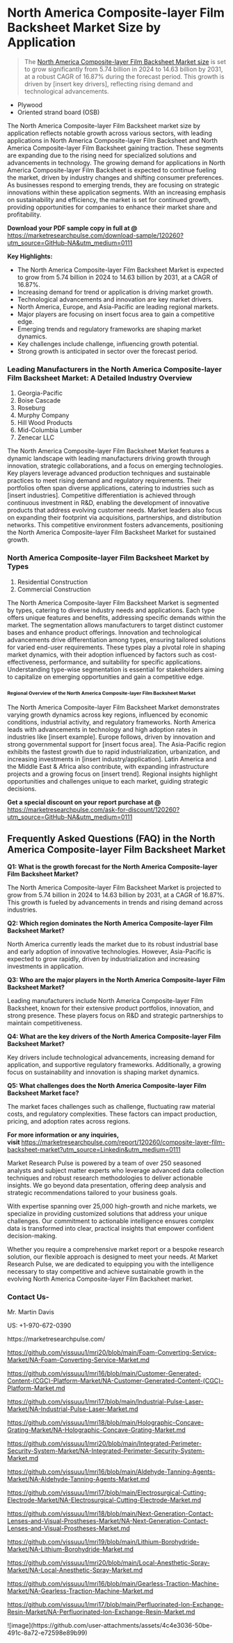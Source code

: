<h1>North America Composite-layer Film Backsheet Market&nbsp;Size by Application</h1><blockquote><p>The <a href="https://marketresearchpulse.com/download-sample/120260?utm_source=GitHub-NA&amp;utm_medium=0111">North America Composite-layer Film Backsheet Market size</a> is set to grow significantly from 5.74 billion in 2024 to 14.63 billion by 2031, at a robust CAGR of 16.87% during the forecast period. This growth is driven by [insert key drivers], reflecting rising demand and technological advancements.</p></blockquote><ul><li>Plywood<li> Oriented strand board (OSB)</li></ul><p>The North America Composite-layer Film Backsheet market size by application reflects notable growth across various sectors, with leading applications in North America Composite-layer Film Backsheet and North America Composite-layer Film Backsheet gaining traction. These segments are expanding due to the rising need for specialized solutions and advancements in technology. The growing demand for applications in North America Composite-layer Film Backsheet is expected to continue fueling the market, driven by industry changes and shifting consumer preferences. As businesses respond to emerging trends, they are focusing on strategic innovations within these application segments. With an increasing emphasis on sustainability and efficiency, the market is set for continued growth, providing opportunities for companies to enhance their market share and profitability.</p><p><strong>Download your PDF sample copy in full at @ </strong><a href="https://marketresearchpulse.com/download-sample/120260?utm_source=GitHub-NA&amp;utm_medium=0111">https://marketresearchpulse.com/download-sample/120260?utm_source=GitHub-NA&amp;utm_medium=0111</a></p><p><strong>Key Highlights: </strong></p><ul><li>The North America Composite-layer Film Backsheet Market is expected to grow from 5.74 billion in 2024 to 14.63 billion by 2031, at a CAGR of 16.87%.</li><li>Increasing demand for trend or application is driving market growth.</li><li>Technological advancements and innovation are key market drivers.</li><li>North America, Europe, and Asia-Pacific are leading regional markets.</li><li>Major players are focusing on insert focus area to gain a competitive edge.</li><li>Emerging trends and regulatory frameworks are shaping market dynamics.</li><li>Key challenges include challenge, influencing growth potential.</li><li>Strong growth is anticipated in sector over the forecast period.</li></ul><h3>Leading Manufacturers in the North America Composite-layer Film Backsheet Market: A Detailed Industry Overview</h3><ol><li>Georgia-Pacific</li><li>Boise Cascade</li><li>Roseburg</li><li>Murphy Company</li><li>Hill Wood Products</li><li>Mid-Columbia Lumber</li><li>Zenecar LLC</li></ol><div class="flex max-w-full flex-col flex-grow"><div class="min-h-8 text-message flex w-full flex-col items-end gap-2 whitespace-normal break-words [.text-message+&amp;]:mt-5" dir="auto" data-message-author-role="assistant" data-message-id="fd8432e4-4910-450d-b182-61b7bfb0a01f" data-message-model-slug="gpt-4o"><div class="flex w-full flex-col gap-1 empty:hidden first:pt-[3px]"><div class="markdown prose w-full break-words dark:prose-invert light"><p>The North America Composite-layer Film Backsheet Market features a dynamic landscape with leading manufacturers driving growth through innovation, strategic collaborations, and a focus on emerging technologies. Key players leverage advanced production techniques and sustainable practices to meet rising demand and regulatory requirements. Their portfolios often span diverse applications, catering to industries such as [insert industries]. Competitive differentiation is achieved through continuous investment in R&amp;D, enabling the development of innovative products that address evolving customer needs. Market leaders also focus on expanding their footprint via acquisitions, partnerships, and distribution networks. This competitive environment fosters advancements, positioning the North America Composite-layer Film Backsheet Market for sustained growth.</p></div></div></div></div><h3>North America Composite-layer Film Backsheet Market by Types</h3><ol><li>Residential Construction<li> Commercial Construction</li></ol><div class="flex max-w-full flex-col flex-grow"><div class="min-h-8 text-message flex w-full flex-col items-end gap-2 whitespace-normal break-words [.text-message+&amp;]:mt-5" dir="auto" data-message-author-role="assistant" data-message-id="084470be-0bb7-4664-bddf-5156b4f41249" data-message-model-slug="gpt-4o-mini"><div class="flex w-full flex-col gap-1 empty:hidden first:pt-[3px]"><div class="markdown prose w-full break-words dark:prose-invert light"><p>The North America Composite-layer Film Backsheet Market is segmented by types, catering to diverse industry needs and applications. Each type offers unique features and benefits, addressing specific demands within the market. The segmentation allows manufacturers to target distinct customer bases and enhance product offerings. Innovation and technological advancements drive differentiation among types, ensuring tailored solutions for varied end-user requirements. These types play a pivotal role in shaping market dynamics, with their adoption influenced by factors such as cost-effectiveness, performance, and suitability for specific applications. Understanding type-wise segmentation is essential for stakeholders aiming to capitalize on emerging opportunities and gain a competitive edge.</p></div></div></div></div><h3><span style="font-size: 11px;">Regional Overview of the North America Composite-layer Film Backsheet Market</span></h3><div class="flex max-w-full flex-col flex-grow"><div class="min-h-8 text-message flex w-full flex-col items-end gap-2 whitespace-normal break-words [.text-message+&amp;]:mt-5" dir="auto" data-message-author-role="assistant" data-message-id="e9038762-ce64-4e30-91c9-9bd413514231" data-message-model-slug="gpt-4o-mini"><div class="flex w-full flex-col gap-1 empty:hidden first:pt-[3px]"><div class="markdown prose w-full break-words dark:prose-invert light"><p>The North America Composite-layer Film Backsheet Market demonstrates varying growth dynamics across key regions, influenced by economic conditions, industrial activity, and regulatory frameworks. North America leads with advancements in technology and high adoption rates in industries like [insert example]. Europe follows, driven by innovation and strong governmental support for [insert focus area]. The Asia-Pacific region exhibits the fastest growth due to rapid industrialization, urbanization, and increasing investments in [insert industry/application]. Latin America and the Middle East &amp; Africa also contribute, with expanding infrastructure projects and a growing focus on [insert trend]. Regional insights highlight opportunities and challenges unique to each market, guiding strategic decisions.</p></div></div></div></div><p><strong>Get a special discount on your report purchase at @ </strong><a href="https://marketresearchpulse.com/ask-for-discount/120260?utm_source=GitHub-NA&amp;utm_medium=0111">https://marketresearchpulse.com/ask-for-discount/120260?utm_source=GitHub-NA&amp;utm_medium=0111</a></p><h2>Frequently Asked Questions (FAQ) in the North America Composite-layer Film Backsheet Market</h2><p><strong>Q1: What is the growth forecast for the North America Composite-layer Film Backsheet Market?</strong></p><p>The North America Composite-layer Film Backsheet Market is projected to grow from 5.74 billion in 2024 to 14.63 billion by 2031, at a CAGR of 16.87%. This growth is fueled by advancements in trends and rising demand across industries.</p><p><strong>Q2: Which region dominates the North America Composite-layer Film Backsheet Market?</strong></p><p>North America currently leads the market due to its robust industrial base and early adoption of innovative technologies. However, Asia-Pacific is expected to grow rapidly, driven by industrialization and increasing investments in application.</p><p><strong>Q3: Who are the major players in the North America Composite-layer Film Backsheet Market?</strong></p><p>Leading manufacturers include North America Composite-layer Film Backsheet, known for their extensive product portfolios, innovation, and strong presence. These players focus on R&amp;D and strategic partnerships to maintain competitiveness.</p><p><strong>Q4: What are the key drivers of the North America Composite-layer Film Backsheet Market?</strong></p><p>Key drivers include technological advancements, increasing demand for application, and supportive regulatory frameworks. Additionally, a growing focus on sustainability and innovation is shaping market dynamics.</p><p><strong>Q5: What challenges does the North America Composite-layer Film Backsheet Market face?</strong></p><p>The market faces challenges such as challenge, fluctuating raw material costs, and regulatory complexities. These factors can impact production, pricing, and adoption rates across regions.</p><p><strong>For more information or any inquiries, visit&nbsp;</strong><a href="https://marketresearchpulse.com/report/120260/composite-layer-film-backsheet-market?utm_source=Linkedin&utm_medium=0111">https://marketresearchpulse.com/report/120260/composite-layer-film-backsheet-market?utm_source=Linkedin&utm_medium=0111</a></p><p>Market Research Pulse is powered by a team of over 250 seasoned analysts and subject matter experts who leverage advanced data collection techniques and robust research methodologies to deliver actionable insights. We go beyond data presentation, offering deep analysis and strategic recommendations tailored to your business goals.</p><p>With expertise spanning over 25,000 high-growth and niche markets, we specialize in providing customized solutions that address your unique challenges. Our commitment to actionable intelligence ensures complex data is transformed into clear, practical insights that empower confident decision-making.</p><p>Whether you require a comprehensive market report or a bespoke research solution, our flexible approach is designed to meet your needs. At Market Research Pulse, we are dedicated to equipping you with the intelligence necessary to stay competitive and achieve sustainable growth in the evolving North America Composite-layer Film Backsheet market.</p><h3><strong>Contact Us-</strong></h3><p>Mr. Martin Davis</p><p>US: +1-970-672-0390</p><p>https://marketresearchpulse.com/</p><p><a href="https://github.com/vissuuu1/mri20/blob/main/Foam-Converting-Service-Market/NA-Foam-Converting-Service-Market.md">https://github.com/vissuuu1/mri20/blob/main/Foam-Converting-Service-Market/NA-Foam-Converting-Service-Market.md</a></p><p><a href="https://github.com/vissuuu1/mri16/blob/main/Customer-Generated-Content-(CGC)-Platform-Market/NA-Customer-Generated-Content-(CGC)-Platform-Market.md">https://github.com/vissuuu1/mri16/blob/main/Customer-Generated-Content-(CGC)-Platform-Market/NA-Customer-Generated-Content-(CGC)-Platform-Market.md</a></p><p><a href="https://github.com/vissuuu1/mri17/blob/main/Industrial-Pulse-Laser-Market/NA-Industrial-Pulse-Laser-Market.md">https://github.com/vissuuu1/mri17/blob/main/Industrial-Pulse-Laser-Market/NA-Industrial-Pulse-Laser-Market.md</a></p><p><a href="https://github.com/vissuuu1/mri18/blob/main/Holographic-Concave-Grating-Market/NA-Holographic-Concave-Grating-Market.md">https://github.com/vissuuu1/mri18/blob/main/Holographic-Concave-Grating-Market/NA-Holographic-Concave-Grating-Market.md</a></p><p><a href="https://github.com/vissuuu1/mri20/blob/main/Integrated-Perimeter-Security-System-Market/NA-Integrated-Perimeter-Security-System-Market.md">https://github.com/vissuuu1/mri20/blob/main/Integrated-Perimeter-Security-System-Market/NA-Integrated-Perimeter-Security-System-Market.md</a></p><p><a href="https://github.com/vissuuu1/mri16/blob/main/Aldehyde-Tanning-Agents-Market/NA-Aldehyde-Tanning-Agents-Market.md">https://github.com/vissuuu1/mri16/blob/main/Aldehyde-Tanning-Agents-Market/NA-Aldehyde-Tanning-Agents-Market.md</a></p><p><a href="https://github.com/vissuuu1/mri17/blob/main/Electrosurgical-Cutting-Electrode-Market/NA-Electrosurgical-Cutting-Electrode-Market.md">https://github.com/vissuuu1/mri17/blob/main/Electrosurgical-Cutting-Electrode-Market/NA-Electrosurgical-Cutting-Electrode-Market.md</a></p><p><a href="https://github.com/vissuuu1/mri18/blob/main/Next-Generation-Contact-Lenses-and-Visual-Prostheses-Market/NA-Next-Generation-Contact-Lenses-and-Visual-Prostheses-Market.md">https://github.com/vissuuu1/mri18/blob/main/Next-Generation-Contact-Lenses-and-Visual-Prostheses-Market/NA-Next-Generation-Contact-Lenses-and-Visual-Prostheses-Market.md</a></p><p><a href="https://github.com/vissuuu1/mri19/blob/main/Lithium-Borohydride-Market/NA-Lithium-Borohydride-Market.md">https://github.com/vissuuu1/mri19/blob/main/Lithium-Borohydride-Market/NA-Lithium-Borohydride-Market.md</a></p><p><a href="https://github.com/vissuuu1/mri20/blob/main/Local-Anesthetic-Spray-Market/NA-Local-Anesthetic-Spray-Market.md">https://github.com/vissuuu1/mri20/blob/main/Local-Anesthetic-Spray-Market/NA-Local-Anesthetic-Spray-Market.md</a></p><p><a href="https://github.com/vissuuu1/mri16/blob/main/Gearless-Traction-Machine-Market/NA-Gearless-Traction-Machine-Market.md">https://github.com/vissuuu1/mri16/blob/main/Gearless-Traction-Machine-Market/NA-Gearless-Traction-Machine-Market.md</a></p><p><a href="https://github.com/vissuuu1/mri17/blob/main/Perfluorinated-Ion-Exchange-Resin-Market/NA-Perfluorinated-Ion-Exchange-Resin-Market.md">https://github.com/vissuuu1/mri17/blob/main/Perfluorinated-Ion-Exchange-Resin-Market/NA-Perfluorinated-Ion-Exchange-Resin-Market.md</a></p>
![image](https://github.com/user-attachments/assets/4c4e3036-50be-491c-8a72-e72598e89b99)
